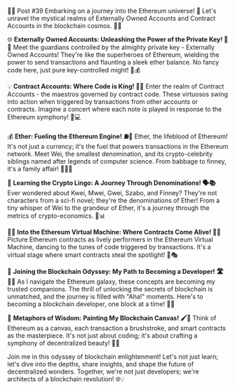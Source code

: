 🚀✨ Post #39 Embarking on a journey into the Ethereum universe! 🌌 Let's unravel the mystical realms of Externally Owned Accounts and Contract Accounts in the blockchain cosmos. 🤖💸

🌐 **Externally Owned Accounts: Unleashing the Power of the Private Key! 🔑💪**
Meet the guardians controlled by the almighty private key - Externally Owned Accounts! They're like the superheroes of Ethereum, wielding the power to send transactions and flaunting a sleek ether balance. No fancy code here, just pure key-controlled might! 💼💰

💡 **Contract Accounts: Where Code is King! 🤖👑**
Enter the realm of Contract Accounts - the maestros governed by contract code. These virtuosos swing into action when triggered by transactions from other accounts or contracts. Imagine a concert where each note is played in response to the Ethereum symphony! 🎵💻

💰 **Ether: Fueling the Ethereum Engine! ⛽💎**
Ether, the lifeblood of Ethereum! It's not just a currency; it's the fuel that powers transactions in the Ethereum network. Meet Wei, the smallest denomination, and its crypto-celebrity siblings named after legends of computer science. From babbage to finney, it's a family affair! 👨‍💻🚀

🌈 **Learning the Crypto Lingo: A Journey Through Denominations! 🗣️📚**
Ever wondered about Kwei, Mwei, Gwei, Szabo, and Finney? They're not characters from a sci-fi novel; they're the denominations of Ether! From a tiny whisper of Wei to the grandeur of Ether, it's a journey through the metrics of crypto-economics. 🌌📊

👩‍💻 **Into the Ethereum Virtual Machine: Where Contracts Come Alive! 🔄💡**
Picture Ethereum contracts as lively performers in the Ethereum Virtual Machine, dancing to the tunes of code triggered by transactions. It's a virtual stage where smart contracts steal the spotlight! 💃🎭

🚀 **Joining the Blockchain Odyssey: My Path to Becoming a Developer! 🛣️👩‍💻**
As I navigate the Ethereum galaxy, these concepts are becoming my trusted companions. The thrill of unlocking the secrets of blockchain is unmatched, and the journey is filled with "Aha!" moments. Here's to becoming a blockchain developer, one block at a time! 🚀🌐

🎨 **Metaphors of Wisdom: Painting My Blockchain Canvas! 🖌️🔗**
Think of Ethereum as a canvas, each transaction a brushstroke, and smart contracts as the masterpiece. It's not just about coding; it's about crafting a symphony of decentralized beauty! 🎨🌟

Join me in this odyssey of blockchain enlightenment! Let's not just learn; let's dive into the depths, share insights, and shape the future of decentralized wonders. Together, we're not just developers; we're architects of a blockchain revolution! 🌐💡